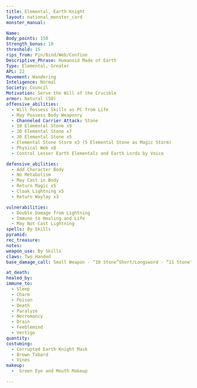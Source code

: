 ```yaml
---
title: Elemental, Earth Knight
layout: national_monster_card
monster_manual: 

Name: 
Body_points: 150
Strength_bonus: 18
threshold: 15
rips_from: Pin/Bind/Web/Confine
Descriptive_Phrase: Humanoid Made of Earth
Type: Elemental, Greater
APL: 22
Movement: Wandering
Inteligence: Normal
Society: Council
Motivation: Serve the Will of the Crucible
armor: Natural (50)
offensive_abilities: 
  - Will Possess Skills as PC from Life
  - May Possess Body Weaponry
  - Channeled Carrier Attack: Stone 
  - 10 Elemental Stone x9
  - 20 Elemental Stone x7
  - 30 Elemental Stone x5
  - Elemental Stone Storm x3 (5 Elemental Stone as Magic Storm)
  - Physical Web x8
  - Control Lesser Earth Elementals and Earth Lords by Voice

defensive_abilities: 
  - Add Character Body
  - No Metabolism
  - May Cast in Body
  - Return Magic x5
  - Cloak Lightning x5
  - Return Waylay x3

vulnerabilities: 
  - Double Damage from Lightning
  - Immune to Healing and Life
  - May Not Cast Lightning
spells: By Skills
pyramid: 
rec_treasure: 
notes: 
weapon_use: By Skills
claws: Two Handed
base_damage_call: Small Weapon - “10 Stone”Short/Longsword - “11 Stone”Two Handed - “21 Stone”

at_death: 
healed_by: 
immune_to: 
  - Sleep
  - Charm
  - Poison
  - Death
  - Paralyze
  - Necromancy
  - Drain
  - Feeblemind
  - Vertigo
quantity:
costuming: 
  - Corrupted Earth Knight Mask
  - Brown Tabard
  - Vines
makeup: 
  -  Green Eye and Mouth Makeup

---
```

